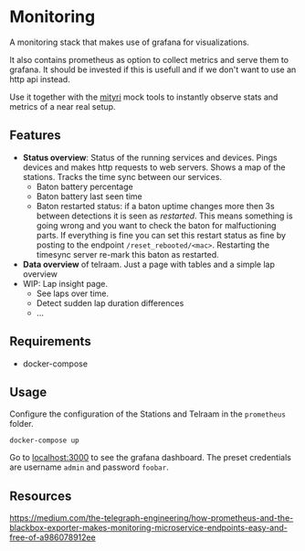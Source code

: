 # Monitoring

A monitoring stack that makes use of grafana for visualizations.

It also contains prometheus as option to collect metrics and serve them to grafana.
It should be invested if this is usefull and if we don't want to use an http api instead.

Use it together with the [mityri](https://github.com/12urenloop/mityri) mock tools to instantly observe stats and metrics of a near real setup.

## Features

- **Status overview**: Status of the running services and devices. Pings devices and makes http requests to web servers. Shows a map of the stations. Tracks the time sync between our services.
  - Baton battery percentage
  - Baton battery last seen time
  - Baton restarted status: if a baton uptime changes more then 3s between detections it is seen as *restarted*. This means something is going wrong and you want to check the baton for malfuctioning parts. If everything is fine you can set this restart status as fine by posting to the endpoint `/reset_rebooted/<mac>`. Restarting the timesync server re-mark this baton as restarted.
- **Data overview** of telraam. Just a page with tables and a simple lap overview
- WIP: Lap insight page. 
  - See laps over time. 
  - Detect sudden lap duration differences
  - ...

## Requirements

- docker-compose

## Usage

Configure the configuration of the Stations and Telraam in the `prometheus` folder.

```
docker-compose up
```

Go to [localhost:3000](http://localhost:3000) to see the grafana dashboard.
The preset credentials are username `admin` and password `foobar`.


## Resources


https://medium.com/the-telegraph-engineering/how-prometheus-and-the-blackbox-exporter-makes-monitoring-microservice-endpoints-easy-and-free-of-a986078912ee
